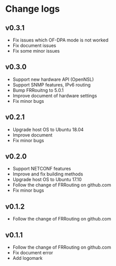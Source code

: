 # Change logs

## v0.3.1
- Fix issues which OF-DPA mode is not worked
- Fix document issues
- Fix some minor issues

## v0.3.0
- Support new hardware API (OpenNSL)
- Support SNMP features, IPv6 routing
- Bump FRRouitng to 5.0.1
- Improve document of hardware settings
- Fix minor bugs

## v0.2.1
- Upgrade host OS to Ubuntu 18.04
- Improve document
- Fix minor bugs

## v0.2.0
- Support NETCONF features
- Improve and fix building methods
- Upgrade host OS to Ubuntu 17.10
- Follow the change of FRRouting on github.com
- Fix minor bugs

## v0.1.2
- Follow the change of FRRouting on github.com

## v0.1.1
- Follow the change of FRRouting on github.com
- Fix document error
- Add logomark